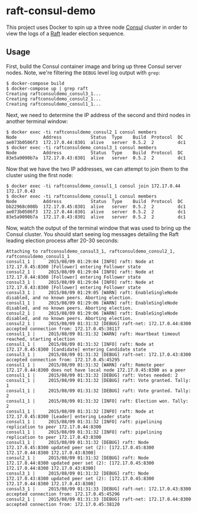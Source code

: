 # raft-consul-demo

This project uses Docker to spin up a three node [Consul](https://www.consul.io/) cluster in order to view the logs of a [Raft](https://raftconsensus.github.io/) leader election sequence.

## Usage

First, build the Consul container image and bring up three Consul server nodes. Note, we're filtering the `DEBUG` level log output with `grep`:

```
$ docker-compose build
$ docker-compose up | grep raft
Creating raftconsuldemo_consul3_1...
Creating raftconsuldemo_consul2_1...
Creating raftconsuldemo_consul1_1...
```

Next, we need to determine the IP address of the second and third nodes in another terminal window:

```
$ docker exec -ti raftconsuldemo_consul2_1 consul members
Node          Address           Status  Type    Build  Protocol  DC
ae073b0506f3  172.17.0.44:8301  alive   server  0.5.2  2         dc1
$ docker exec -ti raftconsuldemo_consul3_1 consul members
Node          Address           Status  Type    Build  Protocol  DC
83e5a9090b7a  172.17.0.43:8301  alive   server  0.5.2  2         dc1
```

Now that we have the two IP addresses, we can attempt to join them to the cluster using the first node:

```
$ docker exec -ti raftconsuldemo_consul1_1 consul join 172.17.0.44 172.17.0.43
$ docker exec -ti raftconsuldemo_consul1_1 consul members
Node          Address           Status  Type    Build  Protocol  DC
bb22968c008b  172.17.0.45:8301  alive   server  0.5.2  2         dc1
ae073b0506f3  172.17.0.44:8301  alive   server  0.5.2  2         dc1
83e5a9090b7a  172.17.0.43:8301  alive   server  0.5.2  2         dc1
```

Now, watch the output of the terminal window that was used to bring up the Consul cluster. You should start seeing log messages detailing the Raft leading election process after 20-30 seconds:

```
Attaching to raftconsuldemo_consul3_1, raftconsuldemo_consul2_1, raftconsuldemo_consul1_1
consul1_1 |     2015/08/09 01:29:04 [INFO] raft: Node at 172.17.0.45:8300 [Follower] entering Follower state
consul2_1 |     2015/08/09 01:29:04 [INFO] raft: Node at 172.17.0.44:8300 [Follower] entering Follower state
consul3_1 |     2015/08/09 01:29:04 [INFO] raft: Node at 172.17.0.43:8300 [Follower] entering Follower state
consul3_1 |     2015/08/09 01:29:05 [WARN] raft: EnableSingleNode disabled, and no known peers. Aborting election.
consul1_1 |     2015/08/09 01:29:06 [WARN] raft: EnableSingleNode disabled, and no known peers. Aborting election.
consul2_1 |     2015/08/09 01:29:06 [WARN] raft: EnableSingleNode disabled, and no known peers. Aborting election.
consul2_1 |     2015/08/09 01:31:32 [DEBUG] raft-net: 172.17.0.44:8300 accepted connection from: 172.17.0.45:38117
consul1_1 |     2015/08/09 01:31:32 [WARN] raft: Heartbeat timeout reached, starting election
consul1_1 |     2015/08/09 01:31:32 [INFO] raft: Node at 172.17.0.45:8300 [Candidate] entering Candidate state
consul3_1 |     2015/08/09 01:31:32 [DEBUG] raft-net: 172.17.0.43:8300 accepted connection from: 172.17.0.45:45295
consul1_1 |     2015/08/09 01:31:32 [WARN] raft: Remote peer 172.17.0.44:8300 does not have local node 172.17.0.45:8300 as a peer
consul1_1 |     2015/08/09 01:31:32 [DEBUG] raft: Votes needed: 2
consul1_1 |     2015/08/09 01:31:32 [DEBUG] raft: Vote granted. Tally: 1
consul1_1 |     2015/08/09 01:31:32 [DEBUG] raft: Vote granted. Tally: 2
consul1_1 |     2015/08/09 01:31:32 [INFO] raft: Election won. Tally: 2
consul1_1 |     2015/08/09 01:31:32 [INFO] raft: Node at 172.17.0.45:8300 [Leader] entering Leader state
consul1_1 |     2015/08/09 01:31:32 [INFO] raft: pipelining replication to peer 172.17.0.44:8300
consul1_1 |     2015/08/09 01:31:32 [INFO] raft: pipelining replication to peer 172.17.0.43:8300
consul1_1 |     2015/08/09 01:31:32 [DEBUG] raft: Node 172.17.0.45:8300 updated peer set (2): [172.17.0.45:8300 172.17.0.44:8300 172.17.0.43:8300]
consul2_1 |     2015/08/09 01:31:32 [DEBUG] raft: Node 172.17.0.44:8300 updated peer set (2): [172.17.0.45:8300 172.17.0.44:8300 172.17.0.43:8300]
consul3_1 |     2015/08/09 01:31:32 [DEBUG] raft: Node 172.17.0.43:8300 updated peer set (2): [172.17.0.45:8300 172.17.0.44:8300 172.17.0.43:8300]
consul3_1 |     2015/08/09 01:31:33 [DEBUG] raft-net: 172.17.0.43:8300 accepted connection from: 172.17.0.45:45296
consul2_1 |     2015/08/09 01:31:33 [DEBUG] raft-net: 172.17.0.44:8300 accepted connection from: 172.17.0.45:38120
```
